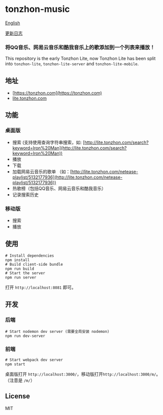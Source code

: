 # tonzhon-music
[English](./README_en.md)

[更新日志](./CHANGELOG.md)


<h3>将QQ音乐、网易云音乐和酷我音乐上的歌添加到一个列表来播放！</h3>

This repository is the early Tonzhon Lite, now Tonzhon Lite has been split into `tonzhon-lite`, `tonzhon-lite-server` and `tonzhon-lite-mobile`.

## 地址
- [https://tonzhon.com](https://tonzhon.com)
- [lite.tonzhon.com](http://lite.tonzhon.com)

## 功能
### 桌面版
- 搜索
 (支持使用查询字符串搜索，如: [http://lite.tonzhon.com/search?keyword=Iron%20Man](http://lite.tonzhon.com/search?keyword=Iron%20Man))
- 播放
- 下载
- 加载网易云音乐的歌单
 （如：[http://lite.tonzhon.com/netease-playlist/5132177936](http://lite.tonzhon.com/netease-playlist/5132177936))
- 热歌榜（包括QQ音乐、网易云音乐和酷我音乐）
- 记录搜索历史

### 移动版
- 搜索
- 播放

## 使用
    # Install dependencies
    npm install
    # Build client-side bundle
    npm run build
    # Start the server
    npm run server
打开 `http://localhost:8081` 即可。

## 开发
### 后端
    # Start nodemon dev server (需要全局安装 nodemon)
    npm run dev-server

### 前端
    # Start webpack dev server
    npm start
桌面版打开 `http://localhost:3000/`，移动版打开`http://localhost:3000/m/`。（注意是 `/m/`）

## License
MIT